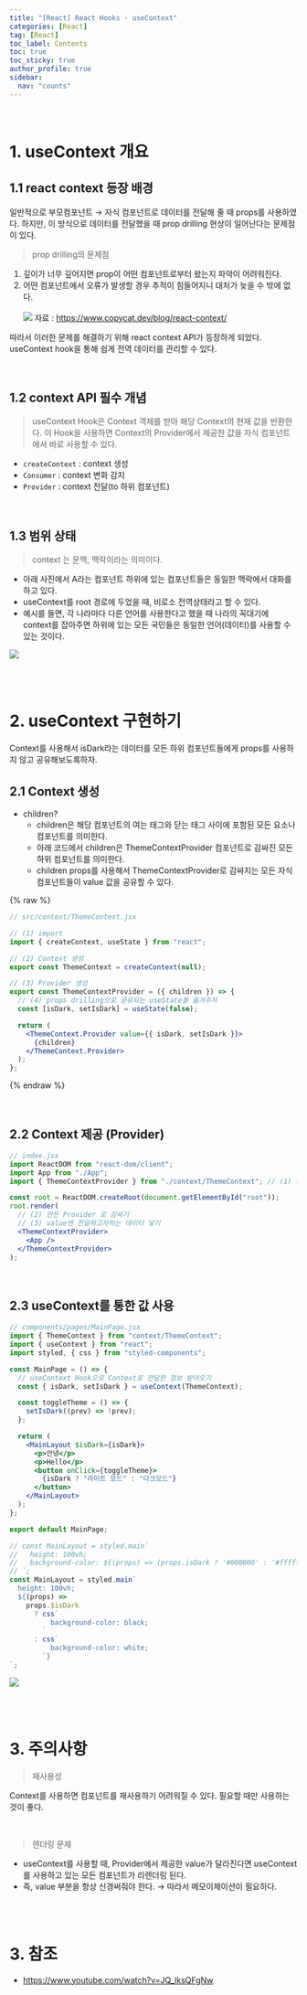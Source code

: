 ```yaml
---
title: "[React] React Hooks - useContext"
categories: [React]
tag: [React]
toc_label: Contents
toc: true
toc_sticky: true
author_profile: true
sidebar:
  nav: "counts"
---
```


<br>

# 1. useContext 개요

## 1.1 react context 등장 배경

일반적으로 부모컴포넌트 → 자식 컴포넌트로 데이터를 전달해 줄 때 props를 사용하였다. 하지만, 이 방식으로 데이터를 전달했을 때 prop drilling 현상이 일어난다는 문제점이 있다.

> prop drilling의 문제점

1. 깊이가 너무 깊어지면 prop이 어떤 컴포넌트로부터 왔는지 파악이 어려워진다.
2. 어떤 컴포넌트에서 오류가 발생할 경우 추적이 힘들어지니 대처가 늦을 수 밖에 없다.<br><br>
   ![](/assets/images/2024/2024-01-27-14-51-47.png)
   자료 : https://www.copycat.dev/blog/react-context/

따라서 이러한 문제를 해결하기 위해 react context API가 등장하게 되었다. useContext hook을 통해 쉽게 전역 데이터를 관리할 수 있다.

<br>

## 1.2 context API 필수 개념

> useContext Hook은 Context 객체를 받아 해당 Context의 현재 값을 반환한다. 이 Hook을 사용하면 Context의 Provider에서 제공한 값을 자식 컴포넌트에서 바로 사용할 수 있다.

- `createContext` : context 생성
- `Consumer` : context 변화 감지
- `Provider` : context 전달(to 하위 컴포넌트)

<br>

## 1.3 범위 상태

> context 는 문맥, 맥락이라는 의미이다.

- 아래 사진에서 A라는 컴포넌트 하위에 있는 컴포넌트들은 동일한 맥락에서 대화를 하고 있다.
- useContext를 root 경로에 두었을 때, 비로소 전역상태라고 할 수 있다.
- 예시를 들면, 각 나라마다 다른 언어를 사용한다고 했을 때 나라의 꼭대기에 context를 잡아주면 하위에 있는 모든 국민들은 동일한 언어(데이터)를 사용할 수 있는 것이다.

![](/assets/images/2024/2024-07-09-01-04-43.png)

<br><br>

# 2. useContext 구현하기

Context를 사용해서 isDark라는 데이터를 모든 하위 컴포넌트들에게 props를 사용하지 않고 공유해보도록하자.

## 2.1 Context 생성

- children?
  - children은 해당 컴포넌트의 여는 태그와 닫는 태그 사이에 포함된 모든 요소나 컴포넌트를 의미한다.
  - 아래 코드에서 children은 ThemeContextProvider 컴포넌트로 감싸진 모든 하위 컴포넌트를 의미한다.
  - children props를 사용해서 ThemeContextProvider로 감싸지는 모든 자식 컴포넌트들이 value 값을 공유할 수 있다.

{% raw %}

```jsx
// src/context/ThemeContext.jsx

// (1) import
import { createContext, useState } from "react";

// (2) Context 생성
export const ThemeContext = createContext(null);

// (3) Provider 생성
export const ThemeContextProvider = ({ children }) => {
  // (4) props drilling으로 공유되는 useState를 옮겨주자
  const [isDark, setIsDark] = useState(false);

  return (
    <ThemeContext.Provider value={{ isDark, setIsDark }}>
      {children}
    </ThemeContext.Provider>
  );
};
```

{% endraw %}

<br>

## 2.2 Context 제공 (Provider)

```jsx
// index.jsx
import ReactDOM from "react-dom/client";
import App from "./App";
import { ThemeContextProvider } from "./context/ThemeContext"; // (1) 만든 Context import

const root = ReactDOM.createRoot(document.getElementById("root"));
root.render(
  // (2) 만든 Provider 로 감싸기
  // (3) value엔 전달하고자하는 데이터 넣기
  <ThemeContextProvider>
    <App />
  </ThemeContextProvider>
);
```

<br>

## 2.3 useContext를 통한 값 사용

```jsx
// components/pages/MainPage.jsx
import { ThemeContext } from "context/ThemeContext";
import { useContext } from "react";
import styled, { css } from "styled-components";

const MainPage = () => {
  // useContext Hook으로 Context로 전달한 정보 받아오기
  const { isDark, setIsDark } = useContext(ThemeContext);

  const toggleTheme = () => {
    setIsDark((prev) => !prev);
  };

  return (
    <MainLayout $isDark={isDark}>
      <p>안녕</p>
      <p>Hello</p>
      <button onClick={toggleTheme}>
        {isDark ? "라이트 모드" : "다크모드"}
      </button>
    </MainLayout>
  );
};

export default MainPage;

// const MainLayout = styled.main`
//   height: 100vh;
//   background-color: ${(props) => (props.isDark ? '#000000' : '#ffffff')};
// `;
const MainLayout = styled.main`
  height: 100vh;
  ${(props) =>
    props.$isDark
      ? css`
          background-color: black;
        `
      : css`
          background-color: white;
        `}
`;
```

![](/assets/images/2024/2024-07-09-02-44-54.png)

<br><br>

# 3. 주의사항

> 재사용성

Context를 사용하면 컴포넌트를 재사용하기 어려워질 수 있다. 필요할 때만 사용하는 것이 좋다.

<br>

> 렌더링 문제

- useContext를 사용할 때, Provider에서 제공한 value가 달라진다면 useContext를 사용하고 있는 모든 컴포넌트가 리렌더링 된다.
- 즉, value 부분을 항상 신경써줘야 한다. → 따라서 메모이제이션이 필요하다.

<br><br>

# 3. 참조

- https://www.youtube.com/watch?v=JQ_lksQFgNw

<br>
